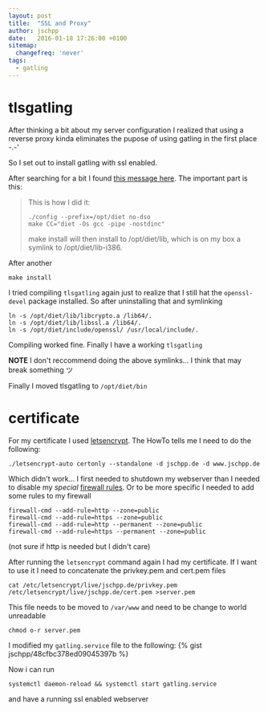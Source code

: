 ```yaml
---
layout: post
title:  "SSL and Proxy"
author: jschpp
date:   2016-01-18 17:26:00 +0100
sitemap:
  changefreq: 'never'
tags:
  - gatling
---
```

# tlsgatling
After thinking a bit about my server configuration I realized that using a reverse proxy kinda eliminates the pupose of using gatling in the first place -.-'

So I set out to install gatling with ssl enabled.

After searching for a bit I found [this message here][link]. The important part is this:

>This is how I did it:
>
>     ./config --prefix=/opt/diet no-dso 
>     make CC="diet -Os gcc -pipe -nostdinc"
>
>make install will then install to /opt/diet/lib, which is on my box a symlink to /opt/diet/lib-i386.

After another

    make install

I tried compiling `tlsgatling` again just to realize that I still hat the `openssl-devel` package installed. So after uninstalling that and symlinking 

    ln -s /opt/diet/lib/libcrypto.a /lib64/.
    ln -s /opt/diet/lib/libssl.a /lib64/.
	ln -s /opt/diet/include/openssl/ /usr/local/include/.

Compiling worked fine. Finally I have a working `tlsgatling`

**NOTE** I don't reccommend doing the above symlinks... I think that may break something &#12484;

Finally I moved tlsgatling to `/opt/diet/bin`

# certificate
For my certificate I used [letsencrypt][letsenc]. The HowTo tells me I need to do the following:

    ./letsencrypt-auto certonly --standalone -d jschpp.de -d www.jschpp.de

Which didn't work... I first needed to shutdown my webserver than I needed to disable my _special_ [firewall rules][firewall]. Or to be more specific I needed to add some rules to my firewall

    firewall-cmd --add-rule=http --zone=public
	firewall-cmd --add-rule=https --zone=public
    firewall-cmd --add-rule=http --permanent --zone=public
	firewall-cmd --add-rule=https --permanent --zone=public

(not sure if http is needed but I didn't care)

After running the `letsencrypt` command again I had my certificate. If I want to use it I need to concatenate the privkey.pem and cert.pem files

	cat /etc/letsencrypt/live/jschpp.de/privkey.pem /etc/letsencrypt/live/jschpp.de/cert.pem >server.pem
This file needs to be moved to `/var/www` and need to be change to world unreadable

	chmod o-r server.pem

I modified my `gatling.service` file to the following:
{% gist jschpp/48cfbc378ed09045397b %}

Now i can run

	systemctl daemon-reload && systemctl start gatling.service
and have a running ssl enabled webserver

[link]: http://news.gmane.org/find-root.php?message_id=20050225154211.GA12094%40codeblau.de
[letsenc]: https://letsencrypt.org/
[firewall]: https://www.jschpp.de/2015/12/05/cloudflare-firewall.html